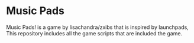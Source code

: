 # Music Pads

Music Pads! is a game by lisachandra/zxibs that is inspired by launchpads,
This repository includes all the game scripts that are included the game.

